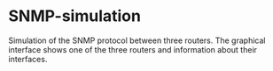 # SNMP-simulation
Simulation of the SNMP protocol between three routers. 
The graphical interface shows one of the three routers and information about their interfaces.
